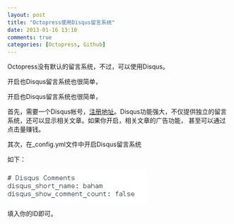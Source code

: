 ```yaml
---
layout: post
title: "Octopress使用Disqus留言系统"
date: 2013-01-16 13:10
comments: true
categories: [Octopress, Github]
---
```


Octopress没有默认的留言系统，不过，可以使用Disqus。

开启也Disqus留言系统也很简单，

开启也Disqus留言系统也很简单，

首先，需要一个Disqus帐号，[注册地址](http://disqus.com)。Disqus功能强大，不仅提供独立的留言系统，还可以显示相关文章。如果你开启，相关文章的广告功能，
甚至可以通过点击量赚钱。

其次，在_config.yml文件中开启Disqus留言系统

如下：

![Disqus设置](/images/disqus_设置.png  "Disqus")

填入你的ID即可。




